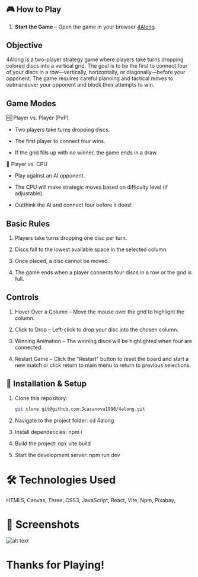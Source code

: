 # 

## 🎮 How to Play

1. **Start the Game** – Open the game in your browser [4Along](http://4along.jeremycasanova.me).


## Objective
4Along is a two-player strategy game where players take turns dropping colored discs into a vertical grid. The goal is to be the first to connect four of your discs in a row—vertically, horizontally, or diagonally—before your opponent. The game requires careful planning and tactical moves to outmaneuver your opponent and block their attempts to win.

## Game Modes

🆚 Player vs. Player (PvP)

- Two players take turns dropping discs.

- The first player to connect four wins.

- If the grid fills up with no winner, the game ends in a draw.

🤖 Player vs. CPU

- Play against an AI opponent.

- The CPU will make strategic moves based on difficulty level (if adjustable).

- Outthink the AI and connect four before it does!

## Basic Rules

1. Players take turns dropping one disc per turn.

2. Discs fall to the lowest available space in the selected column.

3. Once placed, a disc cannot be moved.

4. The game ends when a player connects four discs in a row or the grid is full.


## Controls

1. Hover Over a Column – Move the mouse over the grid to highlight the column.

2. Click to Drop – Left-click to drop your disc into the chosen column.

3. Winning Animation – The winning discs will be highlighted when four are connected.

4. Restart Game – Click the "Restart" button to reset the board and start a new match or click return to main menu to return to previous selections.

## 🚀 Installation & Setup

1. Clone this repository:
   ```sh
   git clone git@github.com:Jcasanova1990/4along.git

2. Navigate to the project folder:
cd 4along

3. Install dependencies:
npm i

4. Build the project:
npx vite build

5. Start the development server:
npm run dev

# 🛠 Technologies Used
HTML5, 
Canvas, 
Three,
CSS3,
JavaScript,
React,
Vite,
Npm,
Pixabay,

# 📸 Screenshots
![alt text]()

# Thanks for Playing!